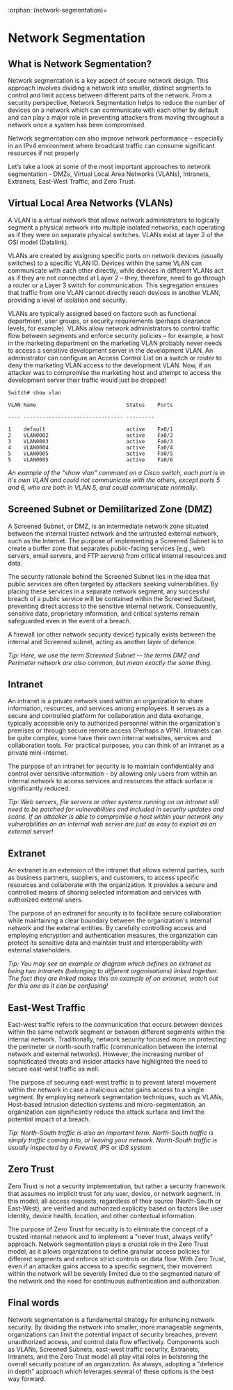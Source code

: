 :orphan:
(network-segmentation)=

# Network Segmentation

## What is Network Segmentation? 

Network segmentation is a key aspect of secure network design. This approach involves dividing a network into smaller, distinct segments to control and limit access between different parts of the network. From a security perspective, Network Segmentation helps to reduce the number of devices on a network which can communicate with each other by default and can play a major role in preventing attackers from moving throughout a network once a system has been compromised. 

Network segmentation can also improve network performance – especially in an IPv4 environment where broadcast traffic can consume significant resources if not properly 

Let’s take a look at some of the most important approaches to network segmentation -  DMZs, Virtual Local Area Networks (VLANs), Intranets, Extranets, East-West Traffic, and Zero Trust.

## Virtual Local Area Networks (VLANs)

A VLAN is a virtual network that allows network administrators to logically segment a physical network into multiple isolated networks, each operating as if they were on separate physical switches. VLANs exist at layer 2 of the OSI model (Datalink).

VLANs are created by assigning specific ports on network devices (usually switches) to a specific VLAN ID. Devices within the same VLAN can communicate with each other directly, while devices in different VLANs act as if they are not connected at Layer 2 – they, therefore, need to go through a router or a Layer 3 switch for communication. This segregation ensures that traffic from one VLAN cannot directly reach devices in another VLAN, providing a level of isolation and security. 

VLANs are typically assigned based on factors such as functional department, user groups, or security requirements (perhaps clearance levels, for example). VLANs allow network administrators to control traffic flow between segments and enforce security policies – for example, a host in the marketing department on the marketing VLAN probably never needs to access a sensitive development server in the development VLAN. An administrator can configure an Access Control List on a switch or router to deny the marketing VLAN access to the development VLAN. Now, if an attacker was to compromise the marketing host and attempt to access the development server their traffic would just be dropped!

```
Switch# show vlan

VLAN Name                             Status    Ports

---- -------------------------------- ---------

1    default                          active    Fa0/1
2    VLAN0002                         active    Fa0/2
3    VLAN0003                         active    Fa0/3
4    VLAN0004                         active    Fa0/4
5    VLAN0005                         active    Fa0/5
5    VLAN0005                         active    Fa0/6
```

 *An example of the "show vlan" command on a Cisco switch, each port is in it's own VLAN and could not communicate with the others, except ports 5 and 6, who are both in VLAN 5, and could communicate normally*.

## Screened Subnet or Demilitarized Zone (DMZ)

A Screened Subnet, or DMZ, is an intermediate network zone situated between the internal trusted network and the untrusted external network, such as the Internet. The purpose of implementing a Screened Subnet is to create a buffer zone that separates public-facing services (e.g., web servers, email servers, and FTP servers) from critical internal resources and data.

The security rationale behind the Screened Subnet lies in the idea that public services are often targeted by attackers seeking vulnerabilities. By placing these services in a separate network segment, any successful breach of a public service will be contained within the Screened Subnet, preventing direct access to the sensitive internal network. Consequently, sensitive data, proprietary information, and critical systems remain safeguarded even in the event of a breach.

A firewall (or other network security device) typically exists between the internal and Screened subnet, acting as another layer of defence. 

*Tip: Here, we use the term Screened Subnet -- the terms DMZ and Perimeter network are also common, but mean exactly the same thing.* 

## Intranet

An intranet is a private network used within an organization to share information, resources, and services among employees. It serves as a secure and controlled platform for collaboration and data exchange, typically accessible only to authorized personnel within the organization's premises or through secure remote access (Perhaps a VPN). Intranets can be quite complex, some have their own internal websites, services and collaboration tools. For practical purposes, you can think of an intranet as a private mini-internet. 

The purpose of an intranet for security is to maintain confidentiality and control over sensitive information – by allowing only users from within an internal network to access services and resources the attack surface is significantly reduced.  

*Tip: Web servers, file servers or other systems running on an intranet still need to be patched for vulnerabilities and included in security updates and scans. If an attacker is able to compromise a host within your network any vulnerabilities on an internal web server are just as easy to exploit as an external server!* 

## Extranet

An extranet is an extension of the intranet that allows external parties, such as business partners, suppliers, and customers, to access specific resources and collaborate with the organization. It provides a secure and controlled means of sharing selected information and services with authorized external users.

The purpose of an extranet for security is to facilitate secure collaboration while maintaining a clear boundary between the organization's internal network and the external entities. By carefully controlling access and employing encryption and authentication measures, the organization can protect its sensitive data and maintain trust and interoperability with external stakeholders.

*Tip: You may see an example or diagram which defines an extranet as being two intranets (belonging to different organisations) linked together. The fact they are linked makes this an example of an extranet, watch out for this one as it can be confusing!*

## East-West Traffic

East-west traffic refers to the communication that occurs between devices within the same network segment or between different segments within the internal network. Traditionally, network security focused more on protecting the perimeter or north-south traffic (communication between the internal network and external networks). However, the increasing number of sophisticated threats and insider attacks have highlighted the need to secure east-west traffic as well.

The purpose of securing east-west traffic is to prevent lateral movement within the network in case a malicious actor gains access to a single segment. By employing network segmentation techniques, such as VLANs, Host-based Intrusion detection systems and micro-segmentation, an organization can significantly reduce the attack surface and limit the potential impact of a breach. 

*Tip: North-South traffic is also an important term. North-South traffic is simply traffic coming into, or leaving your network. North-South traffic is usually inspected by a Firewall, IPS or IDS system.* 

## Zero Trust

Zero Trust is not a security implementation, but rather a security framework that assumes no implicit trust for any user, device, or network segment. In this model, all access requests, regardless of their source (North-South or East-West), are verified and authorized explicitly based on factors like user identity, device health, location, and other contextual information.

The purpose of Zero Trust for security is to eliminate the concept of a trusted internal network and to implement a "never trust, always verify" approach. Network segmentation plays a crucial role in the Zero Trust model, as it allows organizations to define granular access policies for different segments and enforce strict controls on data flow. With Zero Trust, even if an attacker gains access to a specific segment, their movement within the network will be severely limited due to the segmented nature of the network and the need for continuous authentication and authorization.

## Final words

Network segmentation is a fundamental strategy for enhancing network security. By dividing the network into smaller, more manageable segments, organizations can limit the potential impact of security breaches, prevent unauthorized access, and control data flow effectively. Components such as VLANs, Screened Subnets, east-west traffic security, Extranets, Intranets, and the Zero Trust model all play vital roles in bolstering the overall security posture of an organization. As always, adopting a "defence in depth" approach which leverages several of these options is the best way forward.